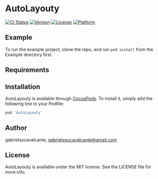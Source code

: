 # AutoLayouty

[![CI Status](https://img.shields.io/travis/gabrielsscavalcante/AutoLayouty.svg?style=flat)](https://travis-ci.org/gabrielsscavalcante/AutoLayouty)
[![Version](https://img.shields.io/cocoapods/v/AutoLayouty.svg?style=flat)](https://cocoapods.org/pods/AutoLayouty)
[![License](https://img.shields.io/cocoapods/l/AutoLayouty.svg?style=flat)](https://cocoapods.org/pods/AutoLayouty)
[![Platform](https://img.shields.io/cocoapods/p/AutoLayouty.svg?style=flat)](https://cocoapods.org/pods/AutoLayouty)

## Example

To run the example project, clone the repo, and run `pod install` from the Example directory first.

## Requirements

## Installation

AutoLayouty is available through [CocoaPods](https://cocoapods.org). To install
it, simply add the following line to your Podfile:

```ruby
pod 'AutoLayouty'
```

## Author

gabrielsscavalcante, gabrielsoucavalcante@gmail.com

## License

AutoLayouty is available under the MIT license. See the LICENSE file for more info.
